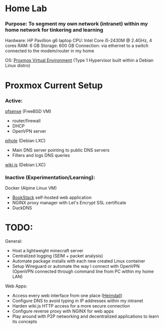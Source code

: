 # Home Lab
### Purpose: To segment my own network (intranet) within my home network for tinkering and learning

Hardware: HP Pavillion g6 laptop 
  CPU: Intel Core i5-2430M @ 2.4GHz, 4 cores
  RAM: 6 GB
  Storage: 600 GB
  Connection: via ethernet to a switch connected to the modem/router in my home

OS: [Proxmox Virtual Environment](https://www.proxmox.com/en/proxmox-ve) (Type 1 Hypervisor built within a Debian Linux distro)




# Proxmox Current Setup

### Active:


[pfsense](https://www.pfsense.org/) (FreeBSD VM)
- router/firewall 
- DHCP
- OpenVPN server
  
[pihole](https://pi-hole.net/) (Debian LXC)
- Main DNS server pointing to public DNS servers
- Filters and logs DNS queries

[wiki.js](https://www.vultr.com/docs/install-wiki-js-with-node-js-postgresql-and-nginx-on-ubuntu-20-04-lts/) (Debian LXC)



### Inactive (Experimentation/Learning):

Docker (Alpine Linux VM)
  - [BookStack](https://github.com/linuxserver/docker-bookstack) self-hosted web application
  - NGINX proxy manager with Let's Encrypt SSL certificate
  - DuckDNS
  


# TODO:

General:
- Host a lightweight minecraft server
- Centralized logging (SEIM + packet analysis)
- Automate package installs with each new created Linux container
- Setup Wireguard or automate the way I connect with OpenVPN (OpenVPN connected through command line from PC within my home LAN)

Web Apps:
- Access every web interface from one place ([Heimdall](https://heimdall.site/))
- Configure DNS to avoid typing in IP addresses within my intranet
- Harden wiki.js HTTP access for a more secure connection
- Configure reverse proxy with NGINX for web apps
- Play around with P2P networking and decentralized applications to learn its concepts
